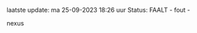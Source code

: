laatste update: 
ma 25-09-2023 18:26   uur 
Status: FAALT - fout - 
<div class="service R">nexus</div>